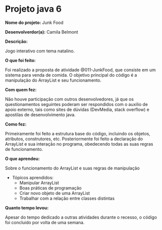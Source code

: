 # Projeto java 6

<b>Nome do projeto:</b> Junk Food

<b>Desenvolverdor(a):</b> Camila Belmont

<b>Descrição:</b>
<p>Jogo interativo com tema natalino.</p>

<b>O que foi feito:</b>
<p>Foi realizado a proposta de atividade @011-JunkFood, que consiste em um sistema para venda de comida. O objetivo principal do código é a manipulação do ArrayList e seu funcionamento.</p>

<b>Com quem fez:</b>
<p>Não houve participação com outros desenvolvedores, já que os questionamentos seguintes poderam ser respondidos com o auxilio de apoio externo, tais como sites de dúvidas (DevMedia, stack overflow) e apostilas de desenvolvimento java.</p>

<b>Como fez:</b>
<p>Primeiramente foi feito a estrutura base do código, incluindo os objetos, atributos, construtores, etc. Posteriormente foi feito a declaração do ArrayList e sua interação no programa, obedecendo todas as suas regras de funcionamento.</p>

<b>O que aprendeu:</b>
<p>Sobre o funcionamento do ArrayList e suas regras de manipulação</p>

 - Tópicos aprendidos:
    - Manipular ArrayList
    - Boas práticas de programação 
    - Criar novo objeto de uma ArrayList
    - Trabalhar com a relação entre classes distintas

    
<b>Quanto tempo levou:</b>
<p>Apesar do tempo dedicado a outras atividades durante o recesso, o código foi  concluido por volta de uma semana.</p>

